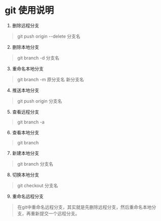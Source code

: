 # git 使用说明

1. 删除远程分支
> git push origin --delete 分支名

2. 删除本地分支
> git branch -d 分支名

3. 重命名本地分支
> git branch -m 原分支名 新分支名

4. 推送本地分支
> git push origin 分支名

5. 查看远程分支
> git branch -a

6. 查看本地分支
> git branch

7. 新建本地分支
> git branch 分支名

8. 切换本地分支
> git checkout 分支名

9. 重命名远程分支
> 在git中重命名远程分支，其实就是先删除远程分支，然后重命名本地分支，再重新提交一个远程分支。
